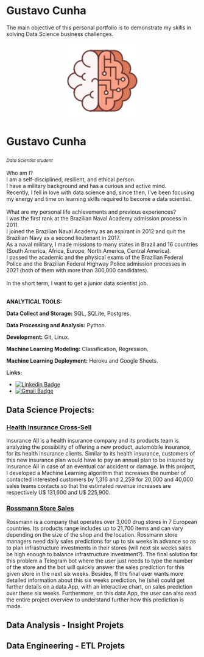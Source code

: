 # **Gustavo Cunha**

The main objective of this personal portfolio is to demonstrate my skills in solving Data Science business challenges.

<p align='center'>
  <img src="icon.svg" alt="drawing" width="200"/>  
</p>

# Gustavo Cunha
<sub>*Data Scientist student*</sub>
<br>
<br>
Who am I? 
<br>I am a self-disciplined, resilient, and ethical person.
<br>I have a military background and has a curious and active mind.
<br>Recently, I fell in love with data science and, since then, I've been focusing my energy and time on learning skills required to become a data scientist.
<br>
<br>
What are my personal life achievements and previous experiences?
<br>I was the first rank at the Brazilian Naval Academy admission process in 2011.
<br>I joined the Brazilian Naval Academy as an aspirant in 2012 and quit the Brazilian Navy as a second lieutenant in 2017. <br>As a naval military, I made missions to many states in Brazil and 16 countries (South America, Africa, Europe, North America, Central America).
<br>I passed the academic and the physical exams of the Brazilian Federal Police and the Brazilian Federal Highway Police admission processes in 2021 (both of them with more than 300,000 candidates).
<br>
<br>
In the short term, I want to get a junior data scientist job.
<br>
<br>

**ANALYTICAL TOOLS:**

**Data Collect and Storage:** SQL, SQLite, Postgres.

**Data Processing and Analysis:** Python.

**Development:** Git, Linux. 

**Machine Learning Modeling:** Classification, Regression. 

**Machine Learning Deployment:** Heroku and Google Sheets.  

**Links:**
* [![Linkedin Badge](https://img.shields.io/badge/-LinkedIn-blue?style=flat&logo=LinkedIn&logoColor=white)](https://www.linkedin.com/in/ds-gustavo-cunha/)
* [![Gmail Badge](https://img.shields.io/badge/-Gmail-c14438?style=flat-square&logo=Gmail&logoColor=white&link=mailto:gcunhaj@gmail.com)](mailto:gcunhaj@gmail.com)


## Data Science Projects:

### [Health Insurance Cross-Sell]( https://github.com/ds-gustavo-cunha/pa004_health_insurance_cross_sell )
Insurance All is a health insurance company and its products team is analyzing the possibility of offering a new product, automobile insurance, for its health insurance clients. Similar to its health insurance, customers of this new insurance plan would have to pay an annual plan to be insured by Insurance All in case of an eventual car accident or damage. In this project, I developed a Machine Learning algorithm that increases the number of contacted interested customers by 1,316 and 2,259 for 20,000 and 40,000 sales teams contacts so that the estimated revenue increases are respectively U$ 131,600 and U$ 225,900.

### [Rossmann Store Sales]( https://github.com/ds-gustavo-cunha/Rossmann-Store-Sales )
Rossmann is a company that operates over 3,000 drug stores in 7 European countries. Its products range includes up to 21,700 items and can vary depending on the size of the shop and the location. Rossmann store managers need daily sales predictions for up to six weeks in advance so as to plan infrastructure investments in their stores (will next six weeks sales be high enough to balance infrastructure investment?). The final solution for this problem a Telegram bot where the user just needs to type the number of the store and the bot will quickly answer the sales prediction for this given store in the next six weeks. Besides, ff the final user wants more detailed information about this six weeks prediction, he (she) could get further details on a data App, with an interactive chart, on sales prediction over these six weeks. Furthermore, on this data App, the user can also read the entire project overview to understand further how this prediction is made.


## Data Analysis - Insight Projets

## Data Engineering - ETL Projets

